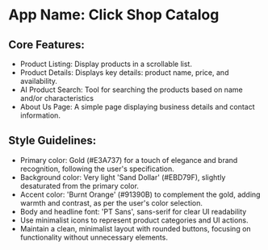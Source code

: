 # **App Name**: Click Shop Catalog

## Core Features:

- Product Listing: Display products in a scrollable list.
- Product Details: Displays key details: product name, price, and availability.
- AI Product Search: Tool for searching the products based on name and/or characteristics
- About Us Page: A simple page displaying business details and contact information.

## Style Guidelines:

- Primary color: Gold (#E3A737) for a touch of elegance and brand recognition, following the user's specification.
- Background color: Very light 'Sand Dollar' (#EBD79F), slightly desaturated from the primary color.
- Accent color: 'Burnt Orange' (#91390B) to complement the gold, adding warmth and contrast, as per the user's color selection.
- Body and headline font: 'PT Sans', sans-serif for clear UI readability
- Use minimalist icons to represent product categories and UI actions.
- Maintain a clean, minimalist layout with rounded buttons, focusing on functionality without unnecessary elements.